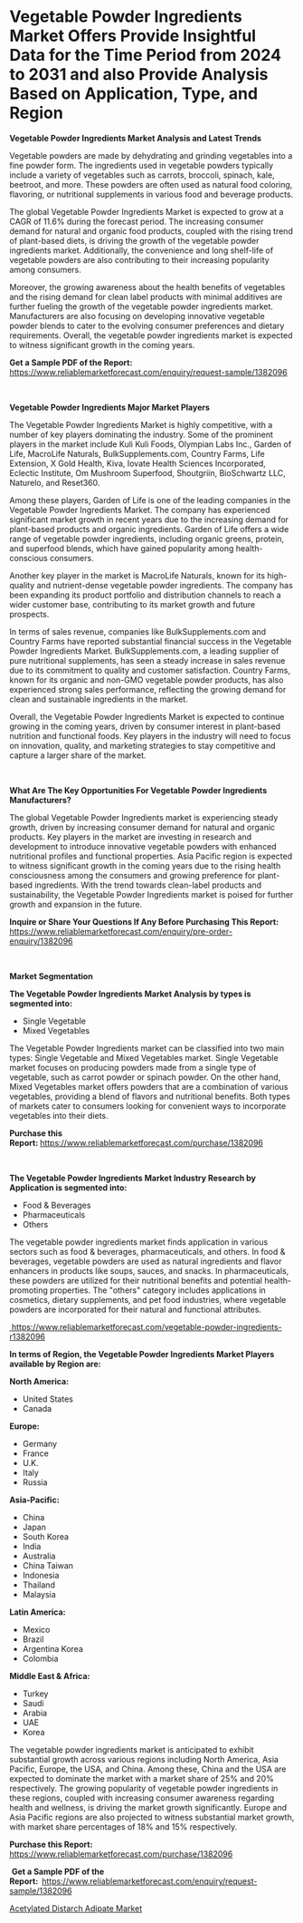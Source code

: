 <p><h1>Vegetable Powder Ingredients Market Offers Provide Insightful Data for the Time Period from 2024 to 2031 and also Provide Analysis Based on Application, Type, and Region</h1></p><p><strong>Vegetable Powder Ingredients Market Analysis and Latest Trends</strong></p>
<p><p>Vegetable powders are made by dehydrating and grinding vegetables into a fine powder form. The ingredients used in vegetable powders typically include a variety of vegetables such as carrots, broccoli, spinach, kale, beetroot, and more. These powders are often used as natural food coloring, flavoring, or nutritional supplements in various food and beverage products.</p><p>The global Vegetable Powder Ingredients Market is expected to grow at a CAGR of 11.6% during the forecast period. The increasing consumer demand for natural and organic food products, coupled with the rising trend of plant-based diets, is driving the growth of the vegetable powder ingredients market. Additionally, the convenience and long shelf-life of vegetable powders are also contributing to their increasing popularity among consumers.</p><p>Moreover, the growing awareness about the health benefits of vegetables and the rising demand for clean label products with minimal additives are further fueling the growth of the vegetable powder ingredients market. Manufacturers are also focusing on developing innovative vegetable powder blends to cater to the evolving consumer preferences and dietary requirements. Overall, the vegetable powder ingredients market is expected to witness significant growth in the coming years.</p></p>
<p><strong>Get a Sample PDF of the Report:&nbsp;</strong> <a href="https://www.reliablemarketforecast.com/enquiry/request-sample/1382096">https://www.reliablemarketforecast.com/enquiry/request-sample/1382096</a></p>
<p>&nbsp;</p>
<p><strong>Vegetable Powder Ingredients Major Market Players</strong></p>
<p><p>The Vegetable Powder Ingredients Market is highly competitive, with a number of key players dominating the industry. Some of the prominent players in the market include Kuli Kuli Foods, Olympian Labs Inc., Garden of Life, MacroLife Naturals, BulkSupplements.com, Country Farms, Life Extension, X Gold Health, Kiva, Iovate Health Sciences Incorporated, Eclectic Institute, Om Mushroom Superfood, Shoutgriin, BioSchwartz LLC, Naturelo, and Reset360.</p><p>Among these players, Garden of Life is one of the leading companies in the Vegetable Powder Ingredients Market. The company has experienced significant market growth in recent years due to the increasing demand for plant-based products and organic ingredients. Garden of Life offers a wide range of vegetable powder ingredients, including organic greens, protein, and superfood blends, which have gained popularity among health-conscious consumers.</p><p>Another key player in the market is MacroLife Naturals, known for its high-quality and nutrient-dense vegetable powder ingredients. The company has been expanding its product portfolio and distribution channels to reach a wider customer base, contributing to its market growth and future prospects.</p><p>In terms of sales revenue, companies like BulkSupplements.com and Country Farms have reported substantial financial success in the Vegetable Powder Ingredients Market. BulkSupplements.com, a leading supplier of pure nutritional supplements, has seen a steady increase in sales revenue due to its commitment to quality and customer satisfaction. Country Farms, known for its organic and non-GMO vegetable powder products, has also experienced strong sales performance, reflecting the growing demand for clean and sustainable ingredients in the market.</p><p>Overall, the Vegetable Powder Ingredients Market is expected to continue growing in the coming years, driven by consumer interest in plant-based nutrition and functional foods. Key players in the industry will need to focus on innovation, quality, and marketing strategies to stay competitive and capture a larger share of the market.</p></p>
<p>&nbsp;</p>
<p><strong>What Are The Key Opportunities For Vegetable Powder Ingredients Manufacturers?</strong></p>
<p><p>The global Vegetable Powder Ingredients market is experiencing steady growth, driven by increasing consumer demand for natural and organic products. Key players in the market are investing in research and development to introduce innovative vegetable powders with enhanced nutritional profiles and functional properties. Asia Pacific region is expected to witness significant growth in the coming years due to the rising health consciousness among the consumers and growing preference for plant-based ingredients. With the trend towards clean-label products and sustainability, the Vegetable Powder Ingredients market is poised for further growth and expansion in the future.</p></p>
<p><strong>Inquire or Share Your Questions If Any Before Purchasing This Report:</strong> <a href="https://www.reliablemarketforecast.com/enquiry/pre-order-enquiry/1382096">https://www.reliablemarketforecast.com/enquiry/pre-order-enquiry/1382096</a></p>
<p>&nbsp;</p>
<p><strong>Market Segmentation</strong></p>
<p><strong>The Vegetable Powder Ingredients Market Analysis by types is segmented into:</strong></p>
<p><ul><li>Single Vegetable</li><li>Mixed Vegetables</li></ul></p>
<p><p>The Vegetable Powder Ingredients market can be classified into two main types: Single Vegetable and Mixed Vegetables market. Single Vegetable market focuses on producing powders made from a single type of vegetable, such as carrot powder or spinach powder. On the other hand, Mixed Vegetables market offers powders that are a combination of various vegetables, providing a blend of flavors and nutritional benefits. Both types of markets cater to consumers looking for convenient ways to incorporate vegetables into their diets.</p></p>
<p><strong>Purchase this Report:&nbsp;</strong><a href="https://www.reliablemarketforecast.com/purchase/1382096">https://www.reliablemarketforecast.com/purchase/1382096</a></p>
<p>&nbsp;</p>
<p><strong>The Vegetable Powder Ingredients Market Industry Research by Application is segmented into:</strong></p>
<p><ul><li>Food & Beverages</li><li>Pharmaceuticals</li><li>Others</li></ul></p>
<p><p>The vegetable powder ingredients market finds application in various sectors such as food & beverages, pharmaceuticals, and others. In food & beverages, vegetable powders are used as natural ingredients and flavor enhancers in products like soups, sauces, and snacks. In pharmaceuticals, these powders are utilized for their nutritional benefits and potential health-promoting properties. The "others" category includes applications in cosmetics, dietary supplements, and pet food industries, where vegetable powders are incorporated for their natural and functional attributes.</p></p>
<p><a href="https://www.reliablemarketforecast.com/vegetable-powder-ingredients-r1382096">&nbsp;https://www.reliablemarketforecast.com/vegetable-powder-ingredients-r1382096</a></p>
<p><strong>In terms of Region, the Vegetable Powder Ingredients Market Players available by Region are:</strong></p>
<p>
    <p> <strong> North America: </strong>
        <ul>
            <li>United States</li>
            <li>Canada</li>
        </ul>
        </p> 
    <p> <strong> Europe: </strong>
        <ul>
            <li>Germany</li>
            <li>France</li>
            <li>U.K.</li>
            <li>Italy</li>
            <li>Russia</li>
        </ul>
        </p> 
    <p> <strong> Asia-Pacific: </strong>
        <ul>
            <li>China</li>
            <li>Japan</li>
            <li>South Korea</li>
            <li>India</li>
            <li>Australia</li>
            <li>China Taiwan</li>
            <li>Indonesia</li>
            <li>Thailand</li>
            <li>Malaysia</li>
        </ul>
        </p> 
    <p> <strong> Latin America: </strong>
        <ul>
            <li>Mexico</li>
            <li>Brazil</li>
            <li>Argentina Korea</li>
            <li>Colombia</li>
        </ul>
        </p> 
    <p> <strong> Middle East & Africa: </strong>
        <ul>
            <li>Turkey</li>
            <li>Saudi</li>
            <li>Arabia</li>
            <li>UAE</li>
            <li>Korea</li>
        </ul>
    </p>
    </p>
<p><p>The vegetable powder ingredients market is anticipated to exhibit substantial growth across various regions including North America, Asia Pacific, Europe, the USA, and China. Among these, China and the USA are expected to dominate the market with a market share of 25% and 20% respectively. The growing popularity of vegetable powder ingredients in these regions, coupled with increasing consumer awareness regarding health and wellness, is driving the market growth significantly. Europe and Asia Pacific regions are also projected to witness substantial market growth, with market share percentages of 18% and 15% respectively.</p></p>
<p><strong>Purchase this Report: </strong><a href="https://www.reliablemarketforecast.com/purchase/1382096">https://www.reliablemarketforecast.com/purchase/1382096</a></p>
<p>&nbsp;<strong>Get a Sample PDF of the Report:&nbsp;&nbsp;</strong><a href="https://www.reliablemarketforecast.com/enquiry/request-sample/1382096">https://www.reliablemarketforecast.com/enquiry/request-sample/1382096</a></p>
<p><strong></strong></p>
<p><p><a href="https://github.com/jadenRaynor/Market-Research-Report-List-1/blob/main/acetylated-distarch-adipate-market.md">Acetylated Distarch Adipate Market</a></p></p>